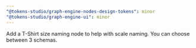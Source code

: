 ```yaml
---
"@tokens-studio/graph-engine-nodes-design-tokens": minor
"@tokens-studio/graph-engine-ui": minor
---
```


Add a T-Shirt size naming node to help with scale naming. You can choose between 3 schemas.
